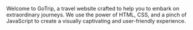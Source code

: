 Welcome to GoTrip, a travel website crafted to help you to embark on extraordinary journeys. We use the power of HTML, CSS, and a pinch of JavaScript to create a visually captivating and user-friendly experience.
